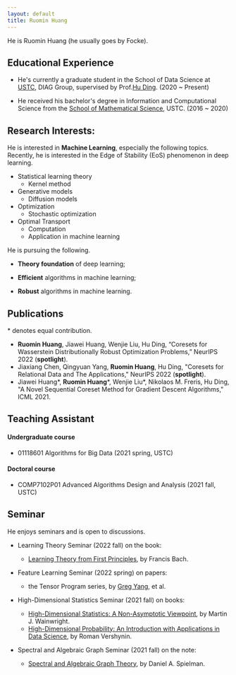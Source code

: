 ```yaml
---
layout: default
title: Ruomin Huang
---
```

He is Ruomin Huang (he usually goes by Focke). 

## Educational Experience

* He's currently a graduate student in the School of Data Science at [USTC][1], DIAG Group, supervised by Prof.[Hu Ding][2]. (2020 ~ Present)

* He received his bachelor's degree in Information and Computational Science from the [School of Mathematical Science][3], USTC. (2016 ~ 2020)



## Research Interests:
He is interested in **Machine Learning**, especially the following topics. Recently, he is interested in the Edge of Stability (EoS) phenomenon in deep learning.

- Statistical learning theory
    - Kernel method
- Generative models
    - Diffusion models
- Optimization
    - Stochastic optimization
- Optimal Transport
    - Computation
    - Application in machine learning

He is pursuing the following.

* **Theory foundation** of deep learning;

* **Efficient** algorithms in machine learning;

*  **Robust** algorithms in machine learning.

## Publications
 \* denotes equal contribution.
- **Ruomin Huang**, Jiawei Huang, Wenjie Liu, Hu Ding, “Coresets for Wasserstein Distributionally Robust Optimization Problems,” NeurIPS 2022 (**spotlight**).
- Jiaxiang Chen, Qingyuan Yang, **Ruomin Huang**, Hu Ding, "Coresets for Relational Data and The Applications," NeurIPS 2022 (**spotlight**).
- Jiawei Huang\*, **Ruomin Huang**\*, Wenjie Liu\*, Nikolaos M. Freris, Hu Ding, "A Novel Sequential Coreset Method for Gradient Descent Algorithms," ICML 2021. 

## Teaching Assistant

#### Undergraduate course
* 01118601 Algorithms for Big Data (2021 spring, USTC) 

#### Doctoral course
* COMP7102P01 Advanced Algorithms Design and Analysis (2021 fall, USTC)

## Seminar

He enjoys seminars and is open to discussions.

- Learning Theory Seminar (2022 fall) on the book:
    - [Learning Theory from First Principles][7], by Francis Bach.

- Feature Learning Seminar (2022 spring) on papers:
    - the Tensor Program series, by [Greg Yang](https://www.microsoft.com/en-us/research/people/gregyang/), et al.

- High-Dimensional Statistics Seminar (2021 fall) on books:
    - [High-Dimensional Statistics: A Non-Asymptotic Viewpoint][4], by Martin J. Wainwright. 
    - [High-Dimensional Probability: An Introduction with Applications in Data Science][5], by Roman Vershynin.
- Spectral and Algebraic Graph Seminar (2021 fall) on the note:
    - [Spectral and Algebraic Graph Theory][6], by Daniel A. Spielman.




[1]: http://en.ustc.edu.cn/
[2]: http://staff.ustc.edu.cn/~huding/index.html
[3]: http://math.ustc.edu.cn/ENGLISH/list.htm
[4]: https://www.cambridge.org/core/books/highdimensional-statistics/8A91ECEEC38F46DAB53E9FF8757C7A4E
[5]: https://www.math.uci.edu/~rvershyn/papers/HDP-book/HDP-book.html#
[6]: http://cs-www.cs.yale.edu/homes/spielman/sagt/
[7]: https://www.di.ens.fr/~fbach/ltfp_book.pdf